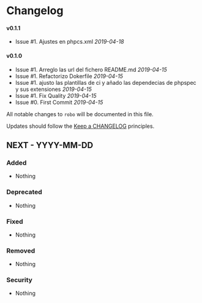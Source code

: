 # Changelog

#### v0.1.1

* Issue #1. Ajustes en phpcs.xml *2019-04-18*


#### v0.1.0

* Issue #1. Arreglo las url del fichero README.md *2019-04-15*
* Issue #1. Refactorizo Dokerfile *2019-04-15*
* Issue #1. ajusto las plantillas de ci y añado las dependecias de phpspec y sus extensiones *2019-04-15*
* Issue #1. Fix Quality *2019-04-15*
* Issue #0. First Commit *2019-04-15*


All notable changes to `robo` will be documented in this file.

Updates should follow the [Keep a CHANGELOG](http://keepachangelog.com/) principles.

## NEXT - YYYY-MM-DD

### Added
- Nothing

### Deprecated
- Nothing

### Fixed
- Nothing

### Removed
- Nothing

### Security
- Nothing
